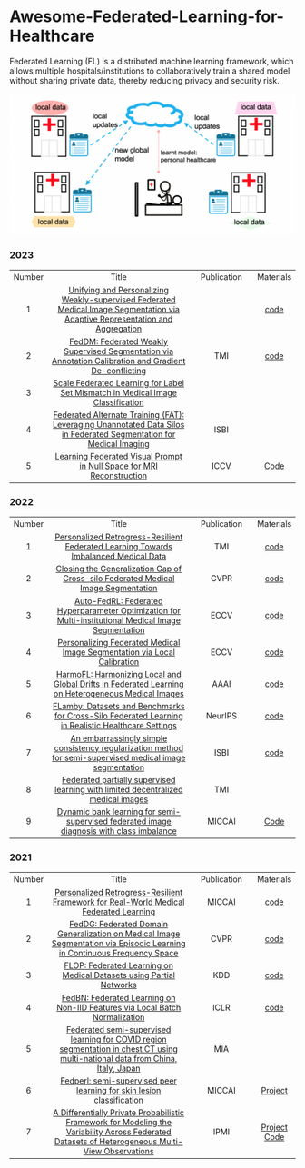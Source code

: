 # Awesome-Federated-Learning-for-Healthcare
Federated Learning (FL) is a distributed machine learning framework, which allows multiple hospitals/institutions to collaboratively train a shared model without sharing private data, thereby reducing privacy and security risk.

<div align=center>
<img width="700" src="imgs/img.png" alt="FL"/>
</div>

### 2023
<table border=0 cellpadding=0 cellspacing=0 >
  <col width="5%" style='mso-width-source:userset;mso-width-alt:6848'>
	<col width="65%" style='mso-width-source:userset;mso-width-alt:26080'>
	<col width="25%" style='mso-width-source:userset;mso-width-alt:4032'>
	<col width="5%" style='mso-width-source:userset;mso-width-alt:4032'>
	<tr height=19 style='height:14.25pt'>
		<td height=19 class=xl6519452 width="5%" align="center">Number</td>
		<td class=xl6519452 width="65%" align="center">Title</td>
		<td class=xl6519452 width="25%" align="center">Publication</td>
		<td class=xl6519452 width="5%" align="center">Materials</td>
	</tr>
	<tr height=19 style='height:14.15pt'>
        <td class=xl6519452 align="center">1</td>
        <td class=xl6519452 align="center"><a href="https://arxiv.org/abs/2304.05635">Unifying and Personalizing Weakly-supervised Federated Medical Image Segmentation via Adaptive 	Representation and Aggregation</a></td>
        <td class=xl6519452 align="center"></td>
	<td class=xl6519452 align="center"><a href="https://github.com/llmir/FedICRA">code</a></td>
	</tr>
	<tr height=19 style='height:14.15pt'>
        <td class=xl6519452 align="center">2</td>
        <td class=xl6519452 align="center"><a href="https://ieeexplore.ieee.org/abstract/document/10013742">FedDM: Federated Weakly Supervised Segmentation via Annotation Calibration and Gradient De-conflicting</a></td>
        <td class=xl6519452 align="center">TMI</td>
	<td class=xl6519452 align="center"><a href="https://github.com/CityU-AIM-Group/FedDM">code</a></td>
	</tr>
	<tr height=19 style='height:14.15pt'>
        <td class=xl6519452 align="center">3</td>
        <td class=xl6519452 align="center"><a href="https://arxiv.org/pdf/2304.06931.pdf">Scale Federated Learning for Label Set Mismatch in Medical Image Classification</a></td>
        <td class=xl6519452 align="center"></td>
	<td class=xl6519452 align="center"><a href=""></a></td>
	</tr>
	<tr height=19 style='height:14.15pt'>
        <td class=xl6519452 align="center">4</td>
        <td class=xl6519452 align="center"><a href="https://arxiv.org/pdf/2304.09327.pdf">Federated Alternate Training (FAT): Leveraging Unannotated Data Silos in Federated Segmentation for Medical Imaging</a></td>
        <td class=xl6519452 align="center">ISBI</td>
	<td class=xl6519452 align="center"><a href=""></a></td>
	</tr>
	<tr height=19 style='height:14.15pt'>
        <td class=xl6519452 align="center">5</td>
        <td class=xl6519452 align="center"><a href="https://arxiv.org/pdf/2303.16181.pdf">Learning Federated Visual Prompt in Null Space for MRI Reconstruction</a></td>
        <td class=xl6519452 align="center">ICCV</td>
	<td class=xl6519452 align="center"><a href="https://github.com/chunmeifeng/FedPR">Code</a></td>
	</tr>
</table>




### 2022
<table border=0 cellpadding=0 cellspacing=0 >
  <col width="5%" style='mso-width-source:userset;mso-width-alt:6848'>
	<col width="65%" style='mso-width-source:userset;mso-width-alt:26080'>
	<col width="25%" style='mso-width-source:userset;mso-width-alt:4032'>
	<col width="5%" style='mso-width-source:userset;mso-width-alt:4032'>
	<tr height=19 style='height:14.25pt'>
		<td height=19 class=xl6519452 width="5%" align="center">Number</td>
		<td class=xl6519452 width="65%" align="center">Title</td>
		<td class=xl6519452 width="25%" align="center">Publication</td>
		<td class=xl6519452 width="5%" align="center">Materials</td>
	</tr>
	<tr height=19 style='height:14.15pt'>
        <td class=xl6519452 align="center">1</td>
        <td class=xl6519452 align="center"><a href="https://ieeexplore.ieee.org/abstract/document/9832948">Personalized Retrogress-Resilient Federated Learning Towards Imbalanced Medical Data</a></td>
        <td class=xl6519452 align="center">TMI</td>
	<td class=xl6519452 align="center"><a href="https://github.com/CityU-AIM-Group/PRR-Imbalance">code</a></td>
	</tr>
	<tr height=19 style='height:14.15pt'>
        <td class=xl6519452 align="center">2</td>
        <td class=xl6519452 align="center"><a href="https://arxiv.org/pdf/2203.10144.pdf">Closing the Generalization Gap of Cross-silo Federated Medical Image Segmentation</a></td>
        <td class=xl6519452 align="center">CVPR</td>
	<td class=xl6519452 align="center"><a href="https://github.com/NVIDIA/NVFlare/tree/dev/research/fed-sm">code</a></td>
	</tr>
	<tr height=19 style='height:14.15pt'>
        <td class=xl6519452 align="center">3</td>
        <td class=xl6519452 align="center"><a href="https://arxiv.org/pdf/2203.06338.pdf">Auto-FedRL: Federated Hyperparameter Optimization for Multi-institutional Medical Image Segmentation</a></td>
        <td class=xl6519452 align="center">ECCV</td>
	<td class=xl6519452 align="center"><a href="https://github.com/guopengf/Auto-FedRL">code</a></td>
	</tr>	
	<tr height=19 style='height:14.15pt'>
        <td class=xl6519452 align="center">4</td>
        <td class=xl6519452 align="center"><a href="https://arxiv.org/pdf/2207.04655.pdf">Personalizing Federated Medical Image Segmentation via Local Calibration</a></td>
        <td class=xl6519452 align="center">ECCV</td>
	<td class=xl6519452 align="center"><a href="https://github.com/jcwang123/FedLC">code</a></td>
	</tr>
	<tr height=19 style='height:14.15pt'>
        <td class=xl6519452 align="center">5</td>
        <td class=xl6519452 align="center"><a href="https://arxiv.org/pdf/2112.10775.pdf">HarmoFL: Harmonizing Local and Global Drifts in Federated Learning on Heterogeneous Medical Images</a></td>
        <td class=xl6519452 align="center">AAAI</td>
	<td class=xl6519452 align="center"><a href="https://github.com/med-air/HarmoFL">code</a></td>
	</tr>
	<tr height=19 style='height:14.15pt'>
        <td class=xl6519452 align="center">6</td>
        <td class=xl6519452 align="center"><a href="https://arxiv.org/pdf/2210.04620.pdf">FLamby: Datasets and Benchmarks for Cross-Silo Federated Learning in Realistic Healthcare Settings</a></td>
        <td class=xl6519452 align="center">NeurIPS</td>
	<td class=xl6519452 align="center"><a href="https://github.com/owkin/flamby">code</a></td>
	</tr>
	<tr height=19 style='height:14.15pt'>
        <td class=xl6519452 align="center">7</td>
        <td class=xl6519452 align="center"><a href="https://arxiv.org/pdf/2202.00677.pdf">An embarrassingly simple consistency regularization method for semi-supervised medical image segmentation</a></td>
        <td class=xl6519452 align="center">ISBI</td>
	<td class=xl6519452 align="center"><a href="https://github.com/hritam-98/ICT-MedSeg">code</a></td>
	</tr>
	<tr height=19 style='height:14.15pt'>
        <td class=xl6519452 align="center">8</td>
        <td class=xl6519452 align="center"><a href="https://ieeexplore.ieee.org/document/9994748">Federated partially supervised learning with limited decentralized medical images</a></td>
        <td class=xl6519452 align="center">TMI</td>
	<td class=xl6519452 align="center"><a href=""></a></td>
	</tr>
	<tr height=19 style='height:14.15pt'>
        <td class=xl6519452 align="center">9</td>
        <td class=xl6519452 align="center"><a href="https://arxiv.org/pdf/2206.13079.pdf">Dynamic bank learning for semi-supervised federated image diagnosis with class imbalance</a></td>
        <td class=xl6519452 align="center">MICCAI</td>
	<td class=xl6519452 align="center"><a href="https://github.com/med-air/imFedSemi">Code</a></td>
	</tr>
</table>




### 2021
<table border=0 cellpadding=0 cellspacing=0 >
  <col width="5%" style='mso-width-source:userset;mso-width-alt:6848'>
	<col width="65%" style='mso-width-source:userset;mso-width-alt:26080'>
	<col width="25%" style='mso-width-source:userset;mso-width-alt:4032'>
	<col width="5%" style='mso-width-source:userset;mso-width-alt:4032'>
	<tr height=19 style='height:14.25pt'>
		<td height=19 class=xl6519452 width="5%" align="center">Number</td>
		<td class=xl6519452 width="65%" align="center">Title</td>
		<td class=xl6519452 width="25%" align="center">Publication</td>
		<td class=xl6519452 width="5%" align="center">Materials</td>
	</tr>
	<tr height=19 style='height:14.15pt'>
        <td class=xl6519452 align="center">1</td>
        <td class=xl6519452 align="center"><a href="https://link.springer.com/chapter/10.1007/978-3-030-87199-4_33">Personalized Retrogress-Resilient Framework for Real-World Medical Federated Learning</a></td>
        <td class=xl6519452 align="center">MICCAI</td>
	<td class=xl6519452 align="center"><a href="https://github.com/CityU-AIM-Group/PRR-FL">code</a></td>
	</tr>
	<tr height=19 style='height:14.15pt'>
        <td class=xl6519452 align="center">2</td>
        <td class=xl6519452 align="center"><a href="https://arxiv.org/pdf/2103.06030.pdf">FedDG: Federated Domain Generalization on Medical Image Segmentation via Episodic Learning in Continuous Frequency Space</a></td>
        <td class=xl6519452 align="center">CVPR</td>
	<td class=xl6519452 align="center"><a href="https://github.com/liuquande/FedDG-ELCFS">code</a></td>
	</tr>	
	<tr height=19 style='height:14.15pt'>
        <td class=xl6519452 align="center">3</td>
        <td class=xl6519452 align="center"><a href="https://arxiv.org/pdf/2102.05218.pdf">FLOP: Federated Learning on Medical Datasets using Partial Networks</a></td>
        <td class=xl6519452 align="center">KDD</td>
	<td class=xl6519452 align="center"><a href="https://github.com/jianyizhang123/FLOP">code</a></td>
	</tr>		
	<tr height=19 style='height:14.15pt'>
        <td class=xl6519452 align="center">4</td>
        <td class=xl6519452 align="center"><a href="https://openreview.net/pdf?id=6YEQUn0QICG">FedBN: Federated Learning on Non-IID Features via Local Batch Normalization</a></td>
        <td class=xl6519452 align="center">ICLR</td>
	<td class=xl6519452 align="center"><a href="https://github.com/med-air/FedBN">code</a></td>
	</tr>		
	<tr height=19 style='height:14.15pt'>
        <td class=xl6519452 align="center">5</td>
        <td class=xl6519452 align="center"><a href="https://www.sciencedirect.com/science/article/pii/S1361841521000384">Federated semi-supervised learning for COVID region segmentation in chest CT using multi-national data from China, Italy, Japan</a></td>
        <td class=xl6519452 align="center">MIA</td>
	<td class=xl6519452 align="center"><a href=""></a></td>
	</tr>		
	<tr height=19 style='height:14.15pt'>
        <td class=xl6519452 align="center">6</td>
        <td class=xl6519452 align="center"><a href="https://arxiv.org/pdf/2103.03703.pdf">Fedperl: semi-supervised peer learning for skin lesion classification</a></td>
        <td class=xl6519452 align="center">MICCAI</td>
	<td class=xl6519452 align="center"><a href="https://www.melba-journal.org/papers/2022:011.html">Project</a></td>
	</tr>		
	<tr height=19 style='height:14.15pt'>
        <td class=xl6519452 align="center">7</td>
        <td class=xl6519452 align="center"><a href="https://arxiv.org/pdf/2204.07352v2.pdf">A Differentially Private Probabilistic Framework for Modeling the Variability Across Federated Datasets of Heterogeneous Multi-View Observations
</a></td>
        <td class=xl6519452 align="center">IPMI</td>
	<td class=xl6519452 align="center"><a href="https://www.melba-journal.org/papers/2022:012.html">Project</a> <br> <a href="https://gitlab.inria.fr/epione/federated-multi-views-ppca">Code</a></td>
	</tr>	
	
</table>








